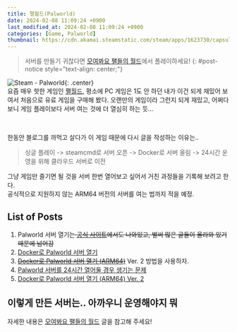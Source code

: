 ```yaml
---
title: 팰월드(Palworld)
date: 2024-02-08 11:09:24 +0900
last_modified_at: 2024-02-08 11:09:24 +0900
categories: [Game, Palworld]
thumbnail: https://cdn.akamai.steamstatic.com/steam/apps/1623730/capsule_616x353.jpg?t=1705662211
---
```


> 서버를 만들기 귀찮다면 [모여봐요 팰들의 월드](/posts/palworld-pal-crossing-discord/)에서 플레이하세요!
{: #post-notice style="text-align: center;"}

![Steam - Palworld](https://cdn.akamai.steamstatic.com/steam/apps/1623730/capsule_616x353.jpg?t=1705662211){: .center}  
요즘 매우 핫한 게임인 [팰월드](https://store.steampowered.com/app/1623730/Palworld/?l=koreana),
평소에 PC 게임은 1도 안 하던 내가 이건 되게 재밌어 보여서 처음으로 유료 게임을 구매해 봤다.
오랜만의 게임이라 그런지 되게 재밌고, 어쩌다 보니 게임 플레이보다 서버 여는 것에 더 열심히 하는 듯...

<br/>

한동안 블로그를 까먹고 살다가 이 게임 때문에 다시 글을 작성하는 이유는..

> 싱글 플레이 -> steamcmd로 서버 오픈 -> Docker로 서버 올림 -> 24시간 운영을 위해 클라우드 서버로 이전

그냥 게임만 즐기면 될 것을 서버 한번 열어보고 싶어서 거친 과정들을 기록해 보려고 한다.  
공식적으로 지원하지 않는 ARM64 버전의 서버를 여는 법까지 적을 예정.

## List of Posts
1. Palworld 서버 열기~~는 [공식 사이트](https://tech.palworldgame.com/dedicated-server-guide)에서도 나와있고, 벌써 많은 글들이 올라와 있기 때문에 넘어감~~
2. [Docker로 Palworld 서버 열기](/posts/palworld-server-docker/)
3. ~~[Docker로 Palworld 서버 열기 (ARM64)](/posts/palworld-server-docker-arm64/)~~ Ver. 2 방법을 사용하자.
4. [Palworld 서버를 24시간 열어둘 경우 생기는 문제](/posts/palworld-24-hours-server-bug/)
5. [Docker로 Palworld 서버 열기 (ARM64) Ver. 2](/posts/palworld-server-docker-arm64-2/)

## 이렇게 만든 서버는.. 아까우니 운영해야지 뭐
자세한 내용은 [모여봐요 팰들의 월드](/posts/palworld-pal-crossing-discord/) 글을 참고해 주세요!
